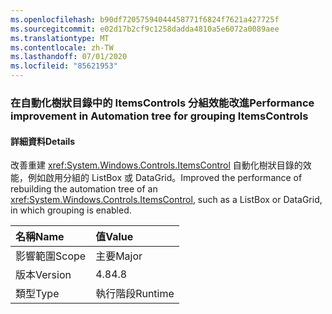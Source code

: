 ```yaml
---
ms.openlocfilehash: b90df72057594044458771f6824f7621a427725f
ms.sourcegitcommit: e02d17b2cf9c1258dadda4810a5e6072a0089aee
ms.translationtype: MT
ms.contentlocale: zh-TW
ms.lasthandoff: 07/01/2020
ms.locfileid: "85621953"
---
```

### <a name="performance-improvement-in-automation-tree-for-grouping-itemscontrols"></a><span data-ttu-id="0f9ed-101">在自動化樹狀目錄中的 ItemsControls 分組效能改進</span><span class="sxs-lookup"><span data-stu-id="0f9ed-101">Performance improvement in Automation tree for grouping ItemsControls</span></span>

#### <a name="details"></a><span data-ttu-id="0f9ed-102">詳細資料</span><span class="sxs-lookup"><span data-stu-id="0f9ed-102">Details</span></span>

<span data-ttu-id="0f9ed-103">改善重建 <xref:System.Windows.Controls.ItemsControl> 自動化樹狀目錄的效能，例如啟用分組的 ListBox 或 DataGrid。</span><span class="sxs-lookup"><span data-stu-id="0f9ed-103">Improved the performance of rebuilding the automation tree of an <xref:System.Windows.Controls.ItemsControl>, such as a ListBox or DataGrid, in which grouping is enabled.</span></span>

| <span data-ttu-id="0f9ed-104">名稱</span><span class="sxs-lookup"><span data-stu-id="0f9ed-104">Name</span></span>    | <span data-ttu-id="0f9ed-105">值</span><span class="sxs-lookup"><span data-stu-id="0f9ed-105">Value</span></span>       |
|:--------|:------------|
| <span data-ttu-id="0f9ed-106">影響範圍</span><span class="sxs-lookup"><span data-stu-id="0f9ed-106">Scope</span></span>   |<span data-ttu-id="0f9ed-107">主要</span><span class="sxs-lookup"><span data-stu-id="0f9ed-107">Major</span></span>|
|<span data-ttu-id="0f9ed-108">版本</span><span class="sxs-lookup"><span data-stu-id="0f9ed-108">Version</span></span>|<span data-ttu-id="0f9ed-109">4.8</span><span class="sxs-lookup"><span data-stu-id="0f9ed-109">4.8</span></span>|
|<span data-ttu-id="0f9ed-110">類型</span><span class="sxs-lookup"><span data-stu-id="0f9ed-110">Type</span></span>|<span data-ttu-id="0f9ed-111">執行階段</span><span class="sxs-lookup"><span data-stu-id="0f9ed-111">Runtime</span></span>|

